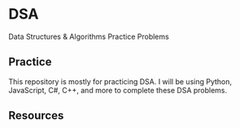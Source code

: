 # DSA
Data Structures &amp; Algorithms Practice Problems

## Practice

This repository is mostly for practicing DSA. I will be using Python, JavaScript, C#, C++, and more to complete these DSA problems.

## Resources


